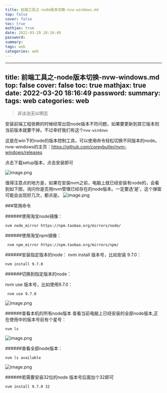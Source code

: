 ```yaml
---
title: 前端工具之-node版本切换-nvw-windows.md
top: false
cover: false
toc: true
mathjax: true
date: 2022-03-20 18:16:49
password:
summary:
tags: web
categories: web
---
```

---
title: 前端工具之-node版本切换-nvw-windows.md
top: false
cover: false
toc: true
mathjax: true
date: 2022-03-20 18:16:49
password:
summary:
tags: web
categories: web
---
> 非淡泊无以明志

安装前端工程依赖的时候经常出现node版本不符问题，如果要更新到其它版本则当前版本就要干掉。不过幸好我们有这个`nvw-windows`  

这是在win下的node的版本控制工具，可以使用命令轻松切换不同版本的node。
nvw-windows的主页：https://github.com/coreybutler/nvm-windows/releases

点击下载setup版本，点击安装即可

![image.png](https://upload-images.jianshu.io/upload_images/13965490-8143d1fc6979dbd5.png?imageMogr2/auto-orient/strip%7CimageView2/2/w/1240)

值得注意点的地方是，如果在安装nvm之前，电脑上就已经安装有node的，会看到如下图，询问你是否用nvm管理已经存在的node版本。一定要选‘是’，这个弹窗可能会出现好几次，都点是。
![image.png](https://upload-images.jianshu.io/upload_images/13965490-e04dfca84e56ee64.png?imageMogr2/auto-orient/strip%7CimageView2/2/w/1240)



###常用命令

######使用淘宝node镜像：
~~~
nvm node_mirror https://npm.taobao.org/mirrors/node/
~~~
######使用淘宝npm镜像：
~~~
 nvm npm_mirror https://npm.taobao.org/mirrors/npm/
~~~


######安装指定版本的node：
nvm install 版本号，比如安装 9.7.0：
~~~
nvm install 9.7.0
~~~

######切换到指定版本的node：

nvm use 版本号，比如使用9.7.0：
~~~
 nvm use 9.7.0
~~~
![image.png](https://upload-images.jianshu.io/upload_images/13965490-a20f26f9cc31fa1f.png?imageMogr2/auto-orient/strip%7CimageView2/2/w/1240)


######查看本机的所有node版本 
查看当前电脑上已经安装的全部node版本,正在使用中的版本号前有个星号：
~~~
nvm ls
~~~
![image.png](https://upload-images.jianshu.io/upload_images/13965490-2e3bd166c940d0d1.png?imageMogr2/auto-orient/strip%7CimageView2/2/w/1240)


######查看全部node版本：
~~~
nvm ls available
~~~
![image.png](https://upload-images.jianshu.io/upload_images/13965490-ea4d7cb248899a20.png?imageMogr2/auto-orient/strip%7CimageView2/2/w/1240)


######若需要安装32位的node
版本号后面加个32即可
~~~
nvm install 9.7.0 32
~~~
